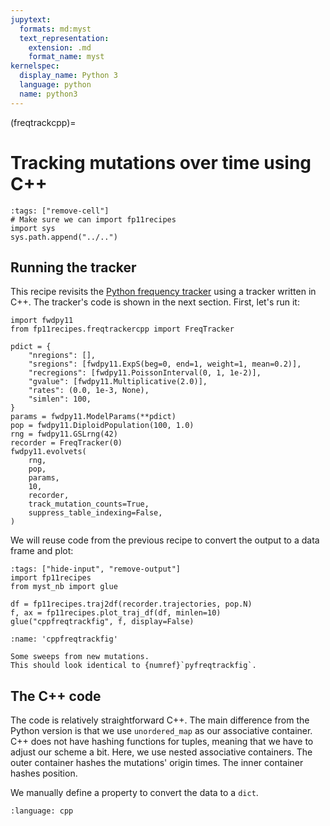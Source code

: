 ```yaml
---
jupytext:
  formats: md:myst
  text_representation:
    extension: .md
    format_name: myst
kernelspec:
  display_name: Python 3
  language: python
  name: python3
---
```


(freqtrackcpp)=
# Tracking mutations over time using C++

```{code-cell} python
:tags: ["remove-cell"]
# Make sure we can import fp11recipes
import sys
sys.path.append("../..")
```

## Running the tracker

This recipe revisits the [Python frequency tracker](freqtrackpy) using a tracker written in C++.
The tracker's code is shown in the next section.
First, let's run it:

```{code-cell} python
import fwdpy11
from fp11recipes.freqtrackercpp import FreqTracker

pdict = {
    "nregions": [],
    "sregions": [fwdpy11.ExpS(beg=0, end=1, weight=1, mean=0.2)],
    "recregions": [fwdpy11.PoissonInterval(0, 1, 1e-2)],
    "gvalue": [fwdpy11.Multiplicative(2.0)],
    "rates": (0.0, 1e-3, None),
    "simlen": 100,
}
params = fwdpy11.ModelParams(**pdict)
pop = fwdpy11.DiploidPopulation(100, 1.0)
rng = fwdpy11.GSLrng(42)
recorder = FreqTracker(0)
fwdpy11.evolvets(
    rng,
    pop,
    params,
    10,
    recorder,
    track_mutation_counts=True,
    suppress_table_indexing=False,
)
```

We will reuse code from the previous recipe to convert the output to a data frame and plot:

```{code-cell} python
:tags: ["hide-input", "remove-output"]
import fp11recipes
from myst_nb import glue

df = fp11recipes.traj2df(recorder.trajectories, pop.N)
f, ax = fp11recipes.plot_traj_df(df, minlen=10)
glue("cppfreqtrackfig", f, display=False)
```

```{glue:figure} cppfreqtrackfig
:name: 'cppfreqtrackfig'

Some sweeps from new mutations.
This should look identical to {numref}`pyfreqtrackfig`.
```

## The C++ code

The code is relatively straightforward C++.
The main difference from the Python version is that we use `unordered_map` as our associative container.
C++ does not have hashing functions for tuples, meaning that we have to adjust our scheme a bit.
Here, we use nested associative containers.
The outer container hashes the mutations' origin times.
The inner container hashes position.

We manually define a property to convert the data to a `dict`.

```{literalinclude} ../../fp11recipes/freqtrackercpp.cc
:language: cpp
```

